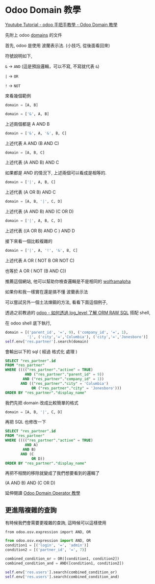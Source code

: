 # Odoo Domain 教學

[Youtube Tutorial - odoo 手把手教學 - Odoo Domain 教學](https://youtu.be/Gr8eXYRSrtM)

先附上 odoo [domains](https://www.odoo.com/documentation/12.0/howtos/backend.html#domains) 的文件

首先, odoo 是使用 波蘭表示法. (小技巧, 從後面看回來)

符號說明如下,

`&` -> `AND` (這是預設邏輯，可以不寫, 不寫就代表 `&`)

`|` -> `OR`

`!` -> `NOT`

來看幾個範例

```python
domain = [A, B]

domain = ['&', A, B]
```

上述兩個都是 A AND B

```python
domain = ['&', A, '&', B, C]
```

上述代表 A AND (B AND C)

```python
domain = [A, B, C]
```

上述代表 (A AND B) AND C

如果都是 AND 的情況下, 上述兩個可以看成是相等的.

```python
domain = ['|', A, B, C]
```

上述代表 (A OR B) AND C

```python
domain = [A, B, '|', C, D]
```

上述代表 (A AND B) AND (C OR D)

```python
domain = ['|', A, B, C, D]
```
上述代表 ((A OR B) AND C ) AND D

接下來看一個比較複雜的

```python
domain = ['|', A, '!', '&', B, C]
```

上述代表 A OR ( NOT B OR NOT C)

也等於 A OR ( NOT (B AND C))

推薦這個網站, 他可以幫助你檢查邏輯是不是相同的 [wolframalpha](https://www.wolframalpha.com)

如果你和我一樣實在還是搞不懂 波蘭表示法

可以嘗試另外一個土法煉鋼的方法, 看看下面這個例子,

透過之前教過的 [odoo - 如何透過 log_level 了解 ORM RAW SQL](https://github.com/twtrubiks/odoo-docker-tutorial#odoo---%E5%A6%82%E4%BD%95%E9%80%8F%E9%81%8E-log_level-%E4%BA%86%E8%A7%A3-orm-raw-sql) 搭配 shell,

在 odoo shell 底下執行,

```python
domain = [('parent_id', '=', 9), ('company_id', '=', 1),
          '|', ('city','=','Columbia'), ('city','=','Jonesboro')]
self.env['res.partner'].search(domain)
```

會輸出以下的 sql ( 經過 格式化 處理 )

```sql
SELECT "res_partner".id
FROM "res_partner"
WHERE (((("res_partner"."active" = TRUE)
         AND ("res_partner"."parent_id" = 9))
        AND ("res_partner"."company_id" = 1))
       AND (("res_partner"."city" = 'Columbia')
            OR ("res_partner"."city" = 'Jonesboro')))
ORDER BY "res_partner"."display_name"
```

我們先把 domain 改成比較簡單的格式

```python
domain = [A, B, '|', C, D]
```

再把 SQL 也修改一下

```sql
SELECT "res_partner".id
FROM "res_partner"
WHERE (((("res_partner"."active" = TRUE)
         AND A)
        AND B)
       AND (C
            OR D))
ORDER BY "res_partner"."display_name"
```

再把不相關的移除就變成了我們想要看到的邏輯了

(A AND B) AND (C OR D)

延伸閱讀 [Odoo Domain Operator 教學](https://github.com/twtrubiks/odoo-demo-addons-tutorial/tree/master/domain_operator_tutorial)

## 更進階複雜的查詢

有時候我們會需要更複雜的查詢, 這時候可以這樣使用

`from odoo.osv.expression import AND, OR`

```python
from odoo.osv.expression import AND, OR
condition1 = [('login', '=', 'admin')]
condition2 = [('partner_id', '=', 7)]

combined_condition_or = OR([condition1, condition2])
combined_condition_and = AND([condition1, condition2])

self.env['res.users'].search(combined_condition_or)
self.env['res.users'].search(combined_condition_and)
```
